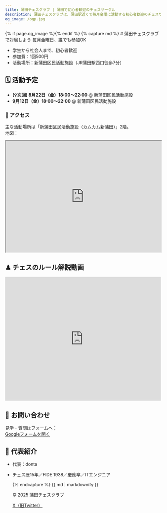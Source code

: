 ```yaml
---
title: 蒲田チェスクラブ | 蒲田で初心者歓迎のチェスサークル
description: 蒲田チェスクラブは、蒲田駅近くで毎月金曜に活動する初心者歓迎のチェスサークルです。地域最大級のアットホームなクラブで、誰でも気軽にチェスを楽しめます。見学自由！
og_image: /ogp.jpg
---
```


<!doctype html>
<html lang="ja">
<head>
  <meta charset="utf-8">
  <meta name="viewport" content="width=device-width,initial-scale=1">
  <title>{{ page.title }}</title>
  <meta name="description" content="{{ page.description }}">
  <meta property="og:title" content="{{ page.title }}">
  <meta property="og:description" content="{{ page.description }}">
  <meta property="og:type" content="website">
  <meta property="og:url" content="https://tsutayuki.github.io/kamata.chess.club/">
  {% if page.og_image %}<meta property="og:image" content="{{ page.og_image }}">{% endif %}
  <meta name="twitter:card" content="summary_large_image">
  <!-- 必要ならSearch Console確認用 -->
  <!-- <meta name="google-site-verification" content="XXXXX"> -->
  <script src="https://cdn.tailwindcss.com"></script>
</head>
<body class="bg-white text-gray-800 font-sans">
  {% capture md %}
# 蒲田チェスクラブで対局しよう
毎月金曜日、誰でも参加OK

- 学生から社会人まで、初心者歓迎
- 参加費：1回500円
- 活動場所：新蒲田区民活動施設（JR蒲田駅西口徒歩7分）

## 🗓 活動予定
- **(💡次回) 8月22日（金）18:00〜22:00** @ 新蒲田区民活動施設  
- **9月12日（金）18:00〜22:00** @ 新蒲田区民活動施設

### 📍 アクセス
主な活動場所は「新蒲田区民活動施設（カムカム新蒲田）」2階。  
地図：  
<iframe width="100%" height="360" src="https://www.google.com/maps/embed?pb=!1m18!..."></iframe>

## ♟ チェスのルール解説動画
<iframe width="100%" height="400" src="https://www.youtube.com/embed/jX2H_A6teCY" title="チェスのルール解説1" frameborder="0" allowfullscreen></iframe>

## 📩 お問い合わせ
見学・質問はフォームへ：  
[Googleフォームを開く](https://docs.google.com/forms/d/1H5A2Gcat4hG5h4h7RaIVEuB17KGYdKOIeGYmRLx1zPw/edit)

## 👤 代表紹介
- 代表：donta  
- チェス歴15年／FIDE 1938／慶應卒／ITエンジニア

  {% endcapture %}
  {{ md | markdownify }}

  <footer class="bg-black text-white text-center py-6 mt-12">
    <p class="text-sm">© 2025 蒲田チェスクラブ</p>
    <p class="text-sm mt-2"><a href="https://x.com/kamata_chess" class="underline">X（旧Twitter）</a></p>
  </footer>
</body>
</html>
